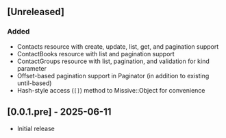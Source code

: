 ## [Unreleased]

### Added
- Contacts resource with create, update, list, get, and pagination support
- ContactBooks resource with list and pagination support
- ContactGroups resource with list, pagination, and validation for kind parameter
- Offset-based pagination support in Paginator (in addition to existing until-based)
- Hash-style access (`[]`) method to Missive::Object for convenience

## [0.0.1.pre] - 2025-06-11

- Initial release
